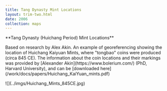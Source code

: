 ```yaml
---
title: Tang Dynasty Mint Locations
layout: trim-two.html
date: 2006
collection: maps
---
```

<div class="chunk">

 <p class="monkey">
   **Tang Dynasty (Huichang Period) Mint Locations**
 </p>
 <p class="monkey">
Based on research by Alex Akin.  An example of georeferencing showing the location of Huichang Kaiyuan Mints, where "tongbao" coins were produced (circa 845 CE). The information about the coin locations and their markings was provided by [Alexander Akin](https://www.bolerium.com/) (PhD, Harvard University), and can be [downloaded here](/work/docs/papers/Huichang_KaiYuan_mints.pdf) </p>
 <div class="maps">
![](../imgs/Huichang_Mints_845CE.jpg)
 </div>


</div>


